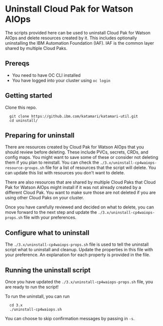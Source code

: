 # Uninstall Cloud Pak for Watson AIOps

The scripts provided here can be used to uninstall Cloud Pak for Watson AIOps and delete resources created by it.  This includes optionally uninstalling the IBM Automation Foundation (IAF).  IAF is the common layer shared by multiple Cloud Paks.

## Prereqs
- You need to have OC CLI installed
- You have logged into your cluster using `oc login`

## Getting started

Clone this repo.
```
  git clone https://github.ibm.com/katamari/katamari-util.git 
  cd uninstall/
```

## Preparing for uninstall

There are resources created by Cloud Pak for Watson AIOps that you should review before deleting.  These include PVCs, secrets, CRDs, and config maps.  You might want to save some of these or consider not deleting them if you plan to reinstall.  You can check the `./3.x/uninstall-cp4waiops-resource-groups.sh` file for a list of resources that the script will delete.  You can update this list with resources you don't want to delete.

There are also resources that are shared by multiple Cloud Paks that Cloud Pak for Watson AIOps might install if it was not already created by a different Cloud Pak.  You want to make sure those are not deleted if you are using other Cloud Paks on your cluster.  

Once you have carefully reviewed and decided on what to delete, you can move forward to the next step and update the `./3.x/uninstall-cp4waiops-props.sh` file with your preferences.

## Configure what to uninstall
The `./3.x/uninstall-cp4waiops-props.sh` file is used to tell the uninstall script what to uninstall and cleanup.  Update the properties in this file with your preference.  An explanation for each property is provided in the file.

## Running the uninstall script
Once you have updated the `./3.x/uninstall-cp4waiops-props.sh` file, you are ready to run the script!  

To run the uninstall, you can run
```
  cd 3.x
  ./uninstall-cp4waiops.sh
```

You can choose to skip confirmation messages by passing in `-s`.